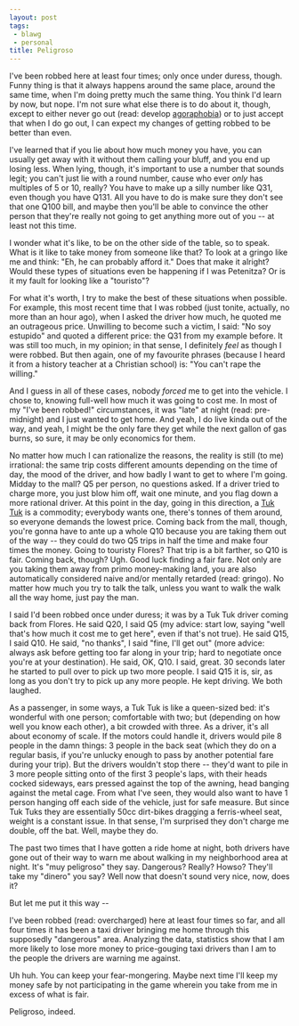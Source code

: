 ```yaml
---
layout: post
tags:
 - blawg
 - personal
title: Peligroso
---
```


I've been robbed here at least four times; only once under duress, though. Funny thing is that it always happens around the same place, around the same time, when I'm doing pretty much the same thing. You think I'd learn by now, but nope. I'm not sure what else there is to do about it, though, except to either never go out (read: develop [agoraphobia](https://www.google.com/search?q=define%3Aagoraphobia)) or to just accept that when I do go out, I can expect my changes of getting robbed to be better than even.

I've learned that if you lie about how much money you have, you can usually get away with it without them calling your bluff, and you end up losing less. When lying, though, it's important to use a number that sounds legit; you can't just lie with a round number, cause who ever *only* has multiples of 5 or 10, really? You have to make up a silly number like Q31, even though you have Q131. All you have to do is make sure they don't see that one Q100 bill, and maybe then you'll be able to convince the other person that they're really not going to get anything more out of you -- at least not this time.

I wonder what it's like, to be on the other side of the table, so to speak. What is it like to take money from someone like that? To look at a gringo like me and think: "Eh, he can probably afford it." Does that make it alright? Would these types of situations even be happening if I was Petenitza? Or is it my fault for looking like a "touristo"?

For what it's worth, I try to make the best of these situations when possible. For example, this most recent time that I was robbed (just tonite, actually, no more than an hour ago), when I asked the driver how much, he quoted me an outrageous price. Unwilling to become such a victim, I said: "No soy estupido" and quoted a different price: the Q31 from my example before. It was still too much, in my opinion; in that sense, I definitely *feel* as though I were robbed. But then again, one of my favourite phrases (because I heard it from a history teacher at a Christian school) is: "You can't rape the willing."

And I guess in all of these cases, nobody *forced* me to get into the vehicle. I chose to, knowing full-well how much it was going to cost me. In most of my "I've been robbed!" circumstances, it was "late" at night (read: pre-midnight) and I just wanted to get home. And yeah, I do live kinda out of the way, and yeah, I might be the only fare they get while the next gallon of gas burns, so sure, it may be only economics for them.

No matter how much I can rationalize the reasons, the reality is still (to me) irrational: the same trip costs different amounts depending on the time of day, the mood of the driver, and how badly I want to get to where I'm going. Midday to the mall? Q5 per person, no questions asked. If a driver tried to charge more, you just blow him off, wait one minute, and you flag down a more rational driver. At this point in the day, going in this direction, a [Tuk Tuk](https://en.wikipedia.org/wiki/Auto_rickshaw#Guatemala) is a commodity; everybody wants one, there's tonnes of them around, so everyone demands the lowest price. Coming back from the mall, though, you're gonna have to ante up a whole Q10 because you are taking them out of the way -- they could do two Q5 trips in half the time and make four times the money. Going to touristy Flores? That trip is a bit farther, so Q10 is fair. Coming back, though? Ugh. Good luck finding a fair fare. Not only are you taking them away from primo money-making land, you are also automatically considered naive and/or mentally retarded (read: gringo). No matter how much you try to talk the talk, unless you want to walk the walk all the way home, just pay the man.

I said I'd been robbed once under duress; it was by a Tuk Tuk driver coming back from Flores. He said Q20, I said Q5 (my advice: start low, saying "well that's how much it cost me to get here", even if that's not true). He said Q15, I said Q10. He said, "no thanks", I said "fine, I'll get out" (more advice: always ask before getting too far along in your trip; hard to negotiate once you're at your destination). He said, OK, Q10. I said, great. 30 seconds later he started to pull over to pick up two more people. I said Q15 it is, sir, as long as you don't try to pick up any more people. He kept driving. We both laughed.

As a passenger, in some ways, a Tuk Tuk is like a queen-sized bed: it's wonderful with one person; comfortable with two; but (depending on how well you know each other), a bit crowded with three. As a driver, it's all about economy of scale. If the motors could handle it, drivers would pile 8 people in the damn things: 3 people in the back seat (which they do on a regular basis, if you're unlucky enough to pass by another potential fare during your trip). But the drivers wouldn't stop there -- they'd want to pile in 3 more people sitting onto of the first 3 people's laps, with their heads cocked sideways, ears pressed against the top of the awning, head banging against the metal cage. From what I've seen, they would also want to have 1 person hanging off each side of the vehicle, just for safe measure. But since Tuk Tuks they are essentially 50cc dirt-bikes dragging a ferris-wheel seat, weight is a constant issue. In that sense, I'm surprised they don't charge me double, off the bat. Well, maybe they do.

The past two times that I have gotten a ride home at night, both drivers have gone out of their way to warn me about walking in my neighborhood area at night. It's "muy peligroso" they say. Dangerous? Really? Howso? They'll take my "dinero" you say? Well now that doesn't sound very nice, now, does it?

But let me put it this way --

I've been robbed (read: overcharged) here at least four times so far, and all four times it has been a taxi driver bringing me home through this supposedly "dangerous" area. Analyzing the data, statistics show that I am more likely to lose more money to price-gouging taxi drivers than I am to the people the drivers are warning me against.

Uh huh. You can keep your fear-mongering. Maybe next time I'll keep my money safe by not participating in the game wherein you take from me in excess of what is fair.

Peligroso, indeed.

